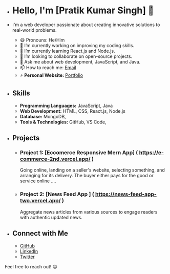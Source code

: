 - # Hello, I'm [Pratik Kumar Singh] 👋
- I'm a web developer passionate about creating innovative solutions to real-world problems.

  - 😄 Pronouns: He/Him
  - 🔭 I’m currently working on improving my coding skills.
  - 🌱 I’m currently learning React.js and Node.js.
  - 👯 I’m looking to collaborate on open-source projects.
  - 💬 Ask me about web development, JavaScript, and Java.
  - 📫 How to reach me: [Email](mailto:pratikkumarsingh819@example.com)
  - ⚡ **Personal Website:** [Portfolio](https://codsoft-06.vercel.app/)

- ## Skills
  - **Programming Languages:** JavaScript, Java
  - **Web Development:** HTML, CSS, React.js, Node.js
  - **Database:** MongoDB, 
  - **Tools & Technologies:** GitHub, VS Code,

- ## Projects
  - ### Project 1: [Eccomerce Responsive Mern App] ( https://e-commerce-2nd.vercel.app/ )
     Going online, landing on a seller's website, selecting something, and arranging for its delivery. The buyer either pays for the good or service online ....
  - ### Project 2: [News Feed App ] ( https://news-feed-app-two.vercel.app/ )
     Aggregate news articles from various sources to engage readers with authentic updated news.
 
- ## Connect with Me
  - [GitHub](https://github.com/PratikKumarSingh2503)
  - [LinkedIn](https://www.linkedin.com/in/pratik-kumar-singh-aa6746221/)
  - [Twitter](https://twitter.com/PratikSingh819)

Feel free to reach out! 😊      
